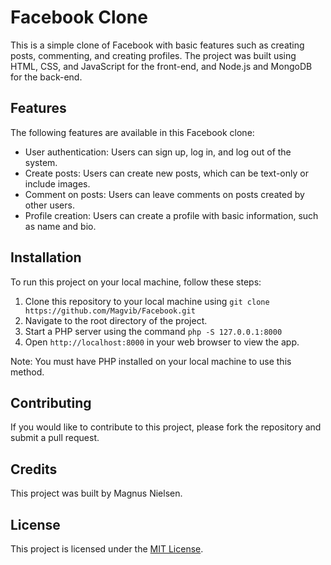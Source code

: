 # Facebook Clone

This is a simple clone of Facebook with basic features such as creating posts, commenting, and creating profiles. The project was built using HTML, CSS, and JavaScript for the front-end, and Node.js and MongoDB for the back-end.

## Features

The following features are available in this Facebook clone:

- User authentication: Users can sign up, log in, and log out of the system.
- Create posts: Users can create new posts, which can be text-only or include images.
- Comment on posts: Users can leave comments on posts created by other users.
- Profile creation: Users can create a profile with basic information, such as name and bio.

## Installation

To run this project on your local machine, follow these steps:

1. Clone this repository to your local machine using `git clone https://github.com/Magvib/Facebook.git`
2. Navigate to the root directory of the project.
3. Start a PHP server using the command `php -S 127.0.0.1:8000`
4. Open `http://localhost:8000` in your web browser to view the app.

Note: You must have PHP installed on your local machine to use this method.


## Contributing

If you would like to contribute to this project, please fork the repository and submit a pull request. 

## Credits

This project was built by Magnus Nielsen. 

## License

This project is licensed under the [MIT License](https://opensource.org/licenses/MIT).
